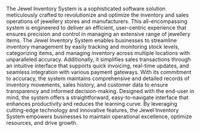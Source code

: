 The Jewel Inventory System is a sophisticated software solution meticulously crafted to revolutionize and optimize the inventory and sales operations of jewellery stores and manufacturers.
This all-encompassing system is engineered to deliver an efficient, user-centric experience that ensures precision and control in managing an extensive range of jewellery items. 
The Jewel Inventory System enables businesses to streamline inventory management by easily tracking and monitoring stock levels, categorizing items, and managing inventory across multiple locations with unparalleled accuracy.
Additionally, it simplifies sales transactions through an intuitive interface that supports quick invoicing, real-time updates, and seamless integration with various payment gateways. 
With its commitment to accuracy, the system maintains comprehensive and detailed records of inventory movements, sales history, and customer data to ensure transparency and informed decision-making.
Designed with the end-user in mind, the system offers a straightforward, easy-to-navigate interface that enhances productivity and reduces the learning curve. 
By leveraging cutting-edge technology and innovative features, the Jewel Inventory System empowers businesses to maintain operational excellence, optimize resources, and drive growth.

